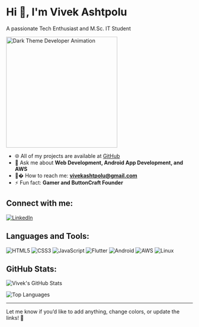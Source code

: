 # Hi 👋, I'm Vivek Ashtpolu

A passionate Tech Enthusiast and M.Sc. IT Student

<p align="left">
  <img src="https://raw.githubusercontent.com/VivekAshtpolu/VivekAshtpolu/main/assets/dark-theme-dev.gif" alt="Dark Theme Developer Animation" width="300"/>
</p>

- 🌐 All of my projects are available at [GitHub](https://github.com/VivekAshtpolu)
- 💬 Ask me about **Web Development, Android App Development, and AWS**
- 👨‍� How to reach me: **vivekashtpolu@gmail.com**
- ⚡ Fun fact: **Gamer and ButtonCraft Founder**

## Connect with me:
<p align="left">
  <a href="https://www.linkedin.com/in/vivekashtpolu/" target="_blank">
    <img src="https://img.shields.io/badge/LinkedIn-0A66C2?style=for-the-badge&logo=linkedin&logoColor=white" alt="LinkedIn">
  </a>
</p>

## Languages and Tools:
<p align="left">
  <img src="https://img.shields.io/badge/HTML5-E34F26?style=for-the-badge&logo=html5&logoColor=white" alt="HTML5">
  <img src="https://img.shields.io/badge/CSS3-1572B6?style=for-the-badge&logo=css3&logoColor=white" alt="CSS3">
  <img src="https://img.shields.io/badge/JavaScript-F7DF1E?style=for-the-badge&logo=javascript&logoColor=black" alt="JavaScript">
  <img src="https://img.shields.io/badge/Flutter-02569B?style=for-the-badge&logo=flutter&logoColor=white" alt="Flutter">
  <img src="https://img.shields.io/badge/Android-3DDC84?style=for-the-badge&logo=android&logoColor=white" alt="Android">
  <img src="https://img.shields.io/badge/AWS-232F3E?style=for-the-badge&logo=amazon-aws&logoColor=white" alt="AWS">
  <img src="https://img.shields.io/badge/Linux-FCC624?style=for-the-badge&logo=linux&logoColor=black" alt="Linux">
</p>

## GitHub Stats:
![Vivek's GitHub Stats](https://github-readme-stats.vercel.app/api?username=ashtpoluvivi&show_icons=true&theme=radical)

![Top Languages](https://github-readme-stats.vercel.app/api/top-langs/?username=ashtpoluvivi&layout=compact&theme=radical)

---
Let me know if you’d like to add anything, change colors, or update the links! 🚀

